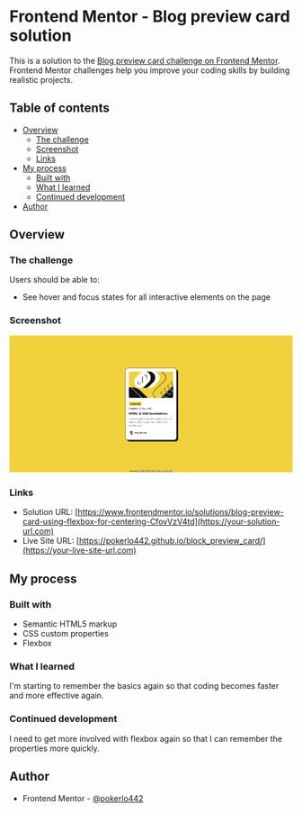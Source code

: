 # Frontend Mentor - Blog preview card solution

This is a solution to the [Blog preview card challenge on Frontend Mentor](https://www.frontendmentor.io/challenges/blog-preview-card-ckPaj01IcS). Frontend Mentor challenges help you improve your coding skills by building realistic projects. 

## Table of contents

- [Overview](#overview)
  - [The challenge](#the-challenge)
  - [Screenshot](#screenshot)
  - [Links](#links)
- [My process](#my-process)
  - [Built with](#built-with)
  - [What I learned](#what-i-learned)
  - [Continued development](#continued-development)
- [Author](#author)

## Overview

### The challenge

Users should be able to:

- See hover and focus states for all interactive elements on the page

### Screenshot

![alt text](design/desktop-design-finished.png)

### Links

- Solution URL: [https://www.frontendmentor.io/solutions/blog-preview-card-using-flexbox-for-centering-CfovVzV4td](https://your-solution-url.com)
- Live Site URL: [https://pokerlo442.github.io/block_preview_card/](https://your-live-site-url.com)

## My process

### Built with

- Semantic HTML5 markup
- CSS custom properties
- Flexbox

### What I learned

I'm starting to remember the basics again so that coding becomes faster and more effective again. 

### Continued development

I need to get more involved with flexbox again so that I can remember the properties more quickly. 


## Author

- Frontend Mentor - [@pokerlo442](https://www.frontendmentor.io/profile/yourusername)
